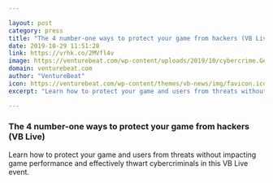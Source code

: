 ```yaml
---

layout: post
category: press
title: "The 4 number-one ways to protect your game from hackers (VB Live)"
date: 2019-10-29 11:51:28
link: https://vrhk.co/2MVfl4v
image: https://venturebeat.com/wp-content/uploads/2019/10/cybercrime.GettyImages-1035543518.jpg?w=1200&strip=all
domain: venturebeat.com
author: "VentureBeat"
icon: https://venturebeat.com/wp-content/themes/vb-news/img/favicon.ico
excerpt: "Learn how to protect your game and users from threats without impacting game performance and effectively thwart cybercriminals in this VB Live event."

---
```


### The 4 number-one ways to protect your game from hackers (VB Live)

Learn how to protect your game and users from threats without impacting game performance and effectively thwart cybercriminals in this VB Live event.
